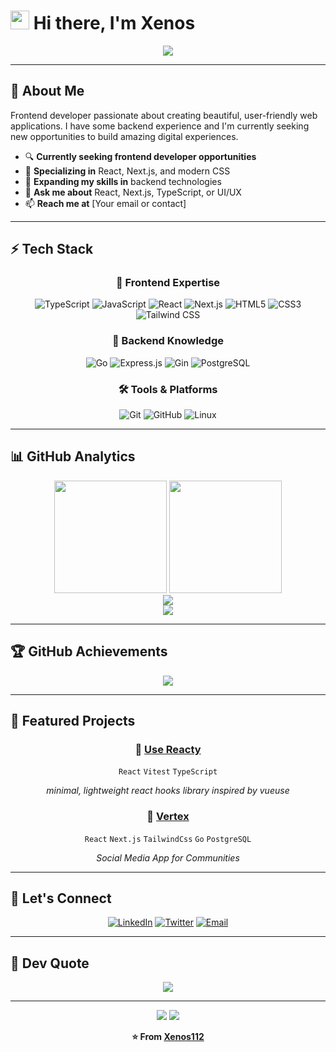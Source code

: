 # <img src="https://raw.githubusercontent.com/MartinHeinz/MartinHeinz/master/wave.gif" width="30px"> Hi there, I'm Xenos

<div align="center">
  <img src="https://readme-typing-svg.herokuapp.com/?lines=Frontend+Developer;React+%26+Next.js+Enthusiast;Always+Learning+New+Things&font=Fira%20Code&center=true&width=380&height=50&duration=4000&pause=1000">
</div>

---

## 🚀 About Me
Frontend developer passionate about creating beautiful, user-friendly web applications. I have some backend experience and I'm currently seeking new opportunities to build amazing digital experiences.

- 🔍 **Currently seeking frontend developer opportunities**
- 🎨 **Specializing in** React, Next.js, and modern CSS
- 🌱 **Expanding my skills in** backend technologies
- 💬 **Ask me about** React, Next.js, TypeScript, or UI/UX
- 📫 **Reach me at** [Your email or contact]

---

## ⚡ Tech Stack

<div align="center">

### 🎨 Frontend Expertise
![TypeScript](https://img.shields.io/badge/TypeScript-007ACC?style=for-the-badge&logo=typescript&logoColor=white)
![JavaScript](https://img.shields.io/badge/JavaScript-F7DF1E?style=for-the-badge&logo=javascript&logoColor=black)
![React](https://img.shields.io/badge/React-20232A?style=for-the-badge&logo=react&logoColor=61DAFB)
![Next.js](https://img.shields.io/badge/Next.js-000?style=for-the-badge&logo=nextdotjs&logoColor=white)
![HTML5](https://img.shields.io/badge/HTML5-E34F26?style=for-the-badge&logo=html5&logoColor=white)
![CSS3](https://img.shields.io/badge/CSS3-1572B6?style=for-the-badge&logo=css3&logoColor=white)
![Tailwind CSS](https://img.shields.io/badge/Tailwind_CSS-38B2AC?style=for-the-badge&logo=tailwind-css&logoColor=white)

### 🔧 Backend Knowledge
![Go](https://img.shields.io/badge/Go-00ADD8?style=for-the-badge&logo=go&logoColor=white)
![Express.js](https://img.shields.io/badge/Express.js-000000?style=for-the-badge&logo=express&logoColor=white)
![Gin](https://img.shields.io/badge/Gin-00ADD8?style=for-the-badge&logo=go&logoColor=white)
![PostgreSQL](https://img.shields.io/badge/PostgreSQL-316192?style=for-the-badge&logo=postgresql&logoColor=white)

### 🛠️ Tools & Platforms
![Git](https://img.shields.io/badge/Git-F05032?style=for-the-badge&logo=git&logoColor=white)
![GitHub](https://img.shields.io/badge/GitHub-100000?style=for-the-badge&logo=github&logoColor=white)
![Linux](https://img.shields.io/badge/Linux-FCC624?style=for-the-badge&logo=linux&logoColor=black)

</div>

---

## 📊 GitHub Analytics

<div align="center">
  <img height="180em" src="https://github-readme-stats.vercel.app/api?username=Xenos112&show_icons=true&theme=tokyonight&hide_border=true&count_private=true&include_all_commits=true" />
  <img height="180em" src="https://github-readme-stats.vercel.app/api/top-langs/?username=Xenos112&layout=compact&theme=tokyonight&hide_border=true&langs_count=8" />
</div>

<div align="center">
  <img src="https://streak-stats.demolab.com/?user=Xenos112&theme=tokyonight&hide_border=true&stroke=0000&background=1A1B27&ring=7AA2F7&fire=F7768E&currStreakLabel=F7768E" />
</div>

<div align="center">
  <img src="https://github-readme-activity-graph.vercel.app/graph?username=Xenos112&custom_title=Xenos112's%20Contribution%20Graph&bg_color=1A1B27&color=7AA2F7&line=7AA2F7&point=F7768E&hide_border=true" />
</div>

---

## 🏆 GitHub Achievements

<div align="center">
  <img src="https://github-profile-trophy.vercel.app/?username=Xenos112&theme=tokyonight&no-frame=true&column=7&margin-w=15&margin-h=15" />
</div>

---

## 🌟 Featured Projects

<div align="center">

### 🎨 [Use Reacty](https://github.com/Xenos112/use-reacty)
`React` `Vitest` `TypeScript`

*minimal, lightweight react hooks library inspired by vueuse*

### 🚀 [Vertex](https://github.com/Xenos112/vertex_app)
`React` `Next.js` `TailwindCss` `Go` `PostgreSQL`

*Social Media App for Communities*

</div>

---

## 🤝 Let's Connect

<div align="center">
  
[![LinkedIn](https://img.shields.io/badge/LinkedIn-0077B5?style=for-the-badge&logo=linkedin&logoColor=white)]([https://linkedin.com/in/yourprofile](https://www.linkedin.com/in/abdelmadjid-bettahar-967a23364/))
[![Twitter](https://img.shields.io/badge/Twitter-1DA1F2?style=for-the-badge&logo=twitter&logoColor=white)]([https://twitter.com/yourhandle](https://x.com/___XENOS___/))
[![Email](https://img.shields.io/badge/Gmail-D14836?style=for-the-badge&logo=gmail&logoColor=white)](mailto:bettaharabdelmadjid@gmail.com)

</div>

---

## 💭 Dev Quote

<div align="center">
  <img src="https://quotes-github-readme.vercel.app/api?type=horizontal&theme=tokyonight&border=true" />
</div>

---

<div align="center">
  
  <img src="https://capsule-render.vercel.app/api?type=waving&color=gradient&height=60&section=footer" />
  
  <img src="https://komarev.com/ghpvc/?username=Xenos112&color=blueviolet&style=for-the-badge&label=Profile+Views" />
  
  **⭐️ From [Xenos112](https://github.com/Xenos112)**
  
</div>

